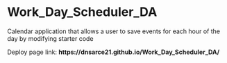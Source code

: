 # Work_Day_Scheduler_DA

Calendar application that allows a user to save events for each hour of the day by modifying starter code

<p>Deploy page link: <strong>https://dnsarce21.github.io/Work_Day_Scheduler_DA/</strong></p>
